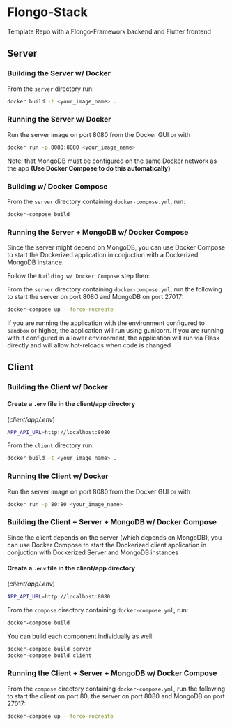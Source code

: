# Flongo-Stack

Template Repo with a Flongo-Framework backend and Flutter frontend

## Server

### Building the Server w/ Docker

From the `server` directory run:

```sh
docker build -t <your_image_name> .
```

### Running the Server w/ Docker

Run the server image on port 8080 from the Docker GUI or with

```sh
docker run -p 8080:8080 <your_image_name>
```

Note: that MongoDB must be configured on the same Docker network as the app **(Use Docker Compose to do this automatically)**

### Building w/ Docker Compose

From the `server` directory containing `docker-compose.yml`, run:

```sh
docker-compose build
```

### Running the Server + MongoDB w/ Docker Compose

Since the server might depend on MongoDB, you can use Docker Compose to start the Dockerized application in conjuction with a Dockerized MongoDB instance.

Follow the `Building w/ Docker Compose` step then:

From the `server` directory containing `docker-compose.yml`, run the following to start the server on port 8080 and MongoDB on port 27017:

```sh
docker-compose up --force-recreate
```

If you are running the application with the environment configured to `sandbox` or higher, the application will run using gunicorn. If you are running with it configured in a lower environment, the application will run via Flask directly and will allow hot-reloads when code is changed

## Client

### Building the Client w/ Docker

#### Create a `.env` file in the client/app directory

(_client/app/.env_)

```sh
APP_API_URL=http://localhost:8080
```

From the `client` directory run:

```sh
docker build -t <your_image_name> .
```

### Running the Client w/ Docker

Run the server image on port 8080 from the Docker GUI or with

```sh
docker run -p 80:80 <your_image_name>
```

### Building the Client + Server + MongoDB w/ Docker Compose

Since the client depends on the server (which depends on MongoDB), you can use Docker Compose to start the Dockerized client application in conjuction with Dockerized Server and MongoDB instances

#### Create a `.env` file in the client/app directory

(_client/app/.env_)

```sh
APP_API_URL=http://localhost:8080
```

From the `compose` directory containing `docker-compose.yml`, run:

```sh
docker-compose build
```

You can build each component individually as well:

```sh
docker-compose build server
docker-compose build client
```

### Running the Client + Server + MongoDB w/ Docker Compose

From the `compose` directory containing `docker-compose.yml`, run the following to start the client on port 80, the server on port 8080 and MongoDB on port 27017:

```sh
docker-compose up --force-recreate
```
